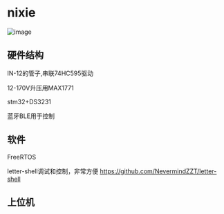 # nixie

![image](https://user-images.githubusercontent.com/38028595/166099217-2baee893-2fee-4cbb-b281-c7be31b3ba84.png)

## 硬件结构
IN-12的管子,串联74HC595驱动

12-170V升压用MAX1771

stm32+DS3231

蓝牙BLE用于控制

## 软件
FreeRTOS

letter-shell调试和控制，非常方便 https://github.com/NevermindZZT/letter-shell

## 上位机
